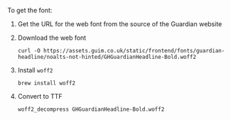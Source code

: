 To get the font:

1. Get the URL for the web font from the source of the Guardian website
2. Download the web font

    ```command
    curl -O https://assets.guim.co.uk/static/frontend/fonts/guardian-headline/noalts-not-hinted/GHGuardianHeadline-Bold.woff2
    ```

3. Install `woff2`

    ```command
    brew install woff2
    ```

4. Convert to TTF

    ```command
    woff2_decompress GHGuardianHeadline-Bold.woff2
    ```
